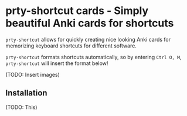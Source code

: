 # prty-shortcut cards - Simply beautiful Anki cards for shortcuts

`prty-shortcut` allows for quickly creating nice looking Anki cards for memorizing keyboard
shortcuts for different software.

`prty-shortcut` formats shortcuts automatically, so by entering `Ctrl O, M`, `prty-shortcut` will insert
the format below!

(TODO: Insert images)

## Installation

(TODO: This)
